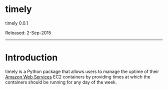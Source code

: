 # timely

timely 0.0.1

Released: 2-Sep-2015

---

# Introduction

timely is a Python package that allows users to manage the uptime of their [Amazon Web Services](https://aws.amazon.com/) EC2 containers by providing times at which the containers should be running for any day of the week.
